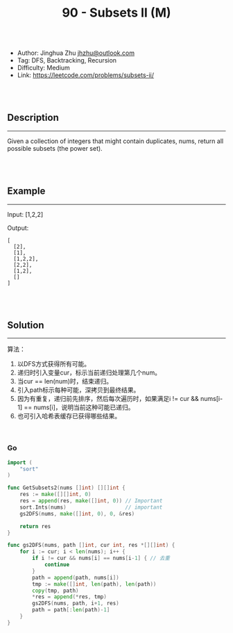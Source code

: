 # <center>90 - Subsets II (M)</center> 



<br></br>

* Author: Jinghua Zhu <jhzhu@outlook.com>
* Tag: DFS, Backtracking, Recursion
* Difficulty: Medium
* Link: https://leetcode.com/problems/subsets-ii/

<br></br>



## Description
----
Given a collection of integers that might contain duplicates, nums, return all possible subsets (the power set).

<br></br>



## Example
----
Input: [1,2,2]

Output:

```
[
  [2],
  [1],
  [1,2,2],
  [2,2],
  [1,2],
  []
]
```

<br></br>



## Solution
----
算法：
1. 以DFS方式获得所有可能。
2. 递归时引入变量cur，标示当前递归处理第几个num。
3. 当cur == len(num)时，结束递归。
4. 引入path标示每种可能，深拷贝到最终结果。
5. 因为有重复，递归前先排序，然后每次遍历时，如果满足i != cur && nums[i-1] == nums[i]，说明当前这种可能已递归。
6. 也可引入哈希表缓存已获得哪些结果。

<br>


### Go
```go
import (
	"sort"
)

func GetSubsets2(nums []int) [][]int {
	res := make([][]int, 0)
	res = append(res, make([]int, 0)) // Important
	sort.Ints(nums)                   // important
	gs2DFS(nums, make([]int, 0), 0, &res)

	return res
}

func gs2DFS(nums, path []int, cur int, res *[][]int) {
	for i := cur; i < len(nums); i++ {
		if i != cur && nums[i] == nums[i-1] { // 去重
			continue
		}
		path = append(path, nums[i])
		tmp := make([]int, len(path), len(path))
		copy(tmp, path)
		*res = append(*res, tmp)
		gs2DFS(nums, path, i+1, res)
		path = path[:len(path)-1]
	}
}
```

<br>
